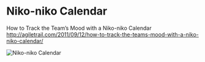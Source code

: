 # Niko-niko Calendar

How to Track the Team’s Mood with a Niko-niko Calendar
<http://agiletrail.com/2011/09/12/how-to-track-the-teams-mood-with-a-niko-niko-calendar/>

![Niko-niko Calendar](http://agiletrail.com/wp-content/uploads/niko-niko_calendar.png)
